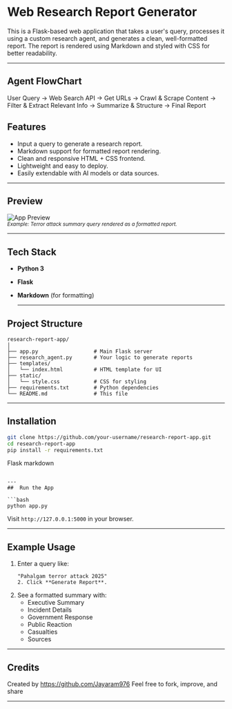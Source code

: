 #  Web Research Report Generator

This is a Flask-based web application that takes a user's query, processes it using a custom research agent, and generates a clean, well-formatted report. The report is rendered using Markdown and styled with CSS for better readability.

---
## Agent FlowChart

User Query → Web Search API → Get URLs → Crawl & Scrape Content → Filter & Extract Relevant Info → Summarize & Structure → Final Report

##  Features

- Input a query to generate a research report.
- Markdown support for formatted report rendering.
- Clean and responsive HTML + CSS frontend.
- Lightweight and easy to deploy.
- Easily extendable with AI models or data sources.

---

##  Preview

![App Preview](static/preview.png)  
<sub>*Example: Terror attack summary query rendered as a formatted report.*</sub>

---

##  Tech Stack

- **Python 3**
- **Flask**
- **Markdown** (for formatting)

  ---

##  Project Structure

```
research-report-app/
│
├── app.py                  # Main Flask server
├── research_agent.py       # Your logic to generate reports
├── templates/
│   └── index.html          # HTML template for UI
├── static/
│   └── style.css           # CSS for styling
├── requirements.txt        # Python dependencies
└── README.md               # This file
```

---
##  Installation

```bash
git clone https://github.com/your-username/research-report-app.git
cd research-report-app
pip install -r requirements.txt
```

Flask
markdown
```

---
##  Run the App

```bash
python app.py
```

Visit `http://127.0.0.1:5000` in your browser.

---

##  Example Usage

1. Enter a query like:
   ```
   "Pahalgam terror attack 2025"
   2. Click **Generate Report**.

3. See a formatted summary with:
   - Executive Summary
   - Incident Details
   - Government Response
   - Public Reaction
   - Casualties
   - Sources

---

##  Credits
Created by  https://github.com/Jayaram976
Feel free to fork, improve, and share 

---
